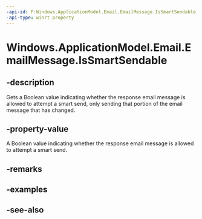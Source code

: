```yaml
---
-api-id: P:Windows.ApplicationModel.Email.EmailMessage.IsSmartSendable
-api-type: winrt property
---
```


<!-- Property syntax
public bool IsSmartSendable { get; }
-->

# Windows.ApplicationModel.Email.EmailMessage.IsSmartSendable

## -description
Gets a Boolean value indicating whether the response email message is allowed to attempt a smart send, only sending that portion of the email message that has changed.

## -property-value
A Boolean value indicating whether the response email message is allowed to attempt a smart send.

## -remarks

## -examples

## -see-also
